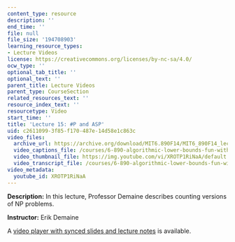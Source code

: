 ```yaml
---
content_type: resource
description: ''
end_time: ''
file: null
file_size: '194708903'
learning_resource_types:
- Lecture Videos
license: https://creativecommons.org/licenses/by-nc-sa/4.0/
ocw_type: ''
optional_tab_title: ''
optional_text: ''
parent_title: Lecture Videos
parent_type: CourseSection
related_resources_text: ''
resource_index_text: ''
resourcetype: Video
start_time: ''
title: 'Lecture 15: #P and ASP'
uid: c2611099-3f85-f170-487e-14d58e1c863c
video_files:
  archive_url: https://archive.org/download/MIT6.890F14/MIT6_890F14_lec15_300k.mp4
  video_captions_file: /courses/6-890-algorithmic-lower-bounds-fun-with-hardness-proofs-fall-2014/c5c8daa42f795c84b317693d35f54962_XROTP1RiNaA.vtt
  video_thumbnail_file: https://img.youtube.com/vi/XROTP1RiNaA/default.jpg
  video_transcript_file: /courses/6-890-algorithmic-lower-bounds-fun-with-hardness-proofs-fall-2014/6ca020c9a2e8c271bc33a93d1d0a1e73_XROTP1RiNaA.pdf
video_metadata:
  youtube_id: XROTP1RiNaA
---
```


**Description:** In this lecture, Professor Demaine describes counting versions of NP problems.

**Instructor:** Erik Demaine

A [video player with synced slides and lecture notes](http://courses.csail.mit.edu/6.890/fall14/lectures/L15.html) is available.

